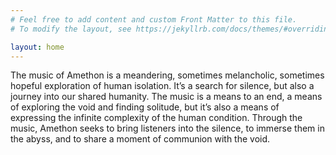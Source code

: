 ```yaml
---
# Feel free to add content and custom Front Matter to this file.
# To modify the layout, see https://jekyllrb.com/docs/themes/#overriding-theme-defaults

layout: home
---
```


The music of Amethon is a meandering, sometimes melancholic, sometimes hopeful exploration of human isolation. It’s a search for silence, but also a journey into our shared humanity. The music is a means to an end, a means of exploring the void and finding solitude, but it’s also a means of expressing the infinite complexity of the human condition. Through the music, Amethon seeks to bring listeners into the silence, to immerse them in the abyss, and to share a moment of communion with the void. 
